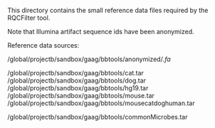 This directory contains the small reference data files required by the RQCFilter tool.

Note that Illumina artifact sequence ids have been anonymized.

Reference data sources:

/global/projectb/sandbox/gaag/bbtools/anonymized/*.fa*

/global/projectb/sandbox/gaag/bbtools/cat.tar
/global/projectb/sandbox/gaag/bbtools/dog.tar
/global/projectb/sandbox/gaag/bbtools/hg19.tar
/global/projectb/sandbox/gaag/bbtools/mouse.tar
/global/projectb/sandbox/gaag/bbtools/mousecatdoghuman.tar

/global/projectb/sandbox/gaag/bbtools/commonMicrobes.tar
